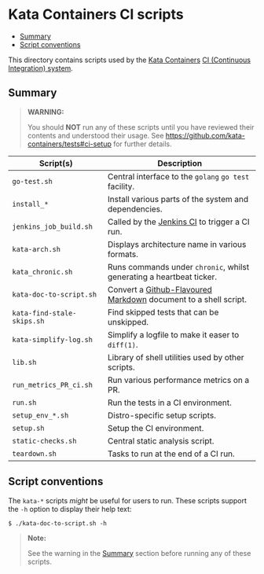 # Kata Containers CI scripts

* [Summary](#summary)
* [Script conventions](#script-conventions)

This directory contains scripts used by the [Kata Containers](https://github.com/kata-containers)
[CI (Continuous Integration) system](https://github.com/kata-containers/ci).

## Summary

> **WARNING:**
>
> You should **NOT** run any of these scripts until you have reviewed their
> contents and understood their usage. See
> https://github.com/kata-containers/tests#ci-setup for further details.

| Script(s) | Description |
| -- | -- |
| `go-test.sh` | Central interface to the `golang` `go test` facility. |
| `install_*` | Install various parts of the system and dependencies. |
| `jenkins_job_build.sh` | Called by the [Jenkins CI](https://github.com/kata-containers/ci) to trigger a CI run. |
| `kata-arch.sh` | Displays architecture name in various formats. |
| `kata_chronic.sh` | Runs commands under `chronic`, whilst generating a heartbeat ticker. |
| `kata-doc-to-script.sh` | Convert a [Github-Flavoured Markdown](https://github.github.com/gfm/) document to a shell script. |
| `kata-find-stale-skips.sh` | Find skipped tests that can be unskipped. |
| `kata-simplify-log.sh` | Simplify a logfile to make it easer to `diff(1)`. |
| `lib.sh` | Library of shell utilities used by other scripts. |
| `run_metrics_PR_ci.sh` | Run various performance metrics on a PR. |
| `run.sh` | Run the tests in a CI environment. |
| `setup_env_*.sh` | Distro-specific setup scripts. |
| `setup.sh` | Setup the CI environment. |
| `static-checks.sh` | Central static analysis script. |
| `teardown.sh` | Tasks to run at the end of a CI run. |

## Script conventions

The `kata-*` scripts *might* be useful for users to run. These scripts support the
`-h` option to display their help text:

```
$ ./kata-doc-to-script.sh -h
```

> **Note:**
>
> See the warning in the [Summary](#summary) section before running any of
> these scripts.

